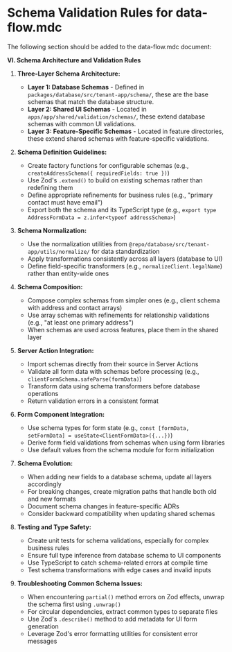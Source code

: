 # Schema Validation Rules for data-flow.mdc

The following section should be added to the data-flow.mdc document:

**VI. Schema Architecture and Validation Rules**

1. **Three-Layer Schema Architecture:**
   - **Layer 1: Database Schemas** - Defined in `packages/database/src/tenant-app/schema/`, these are the base schemas that match the database structure.
   - **Layer 2: Shared UI Schemas** - Located in `apps/app/shared/validation/schemas/`, these extend database schemas with common UI validations.
   - **Layer 3: Feature-Specific Schemas** - Located in feature directories, these extend shared schemas with feature-specific validations.

2. **Schema Definition Guidelines:**
   - Create factory functions for configurable schemas (e.g., `createAddressSchema({ requiredFields: true })`)
   - Use Zod's `.extend()` to build on existing schemas rather than redefining them
   - Define appropriate refinements for business rules (e.g., "primary contact must have email")
   - Export both the schema and its TypeScript type (e.g., `export type AddressFormData = z.infer<typeof addressSchema>`)

3. **Schema Normalization:**
   - Use the normalization utilities from `@repo/database/src/tenant-app/utils/normalize/` for data standardization
   - Apply transformations consistently across all layers (database to UI)
   - Define field-specific transformers (e.g., `normalizeClient.legalName`) rather than entity-wide ones

4. **Schema Composition:**
   - Compose complex schemas from simpler ones (e.g., client schema with address and contact arrays)
   - Use array schemas with refinements for relationship validations (e.g., "at least one primary address")
   - When schemas are used across features, place them in the shared layer

5. **Server Action Integration:**
   - Import schemas directly from their source in Server Actions
   - Validate all form data with schemas before processing (e.g., `clientFormSchema.safeParse(formData)`)
   - Transform data using schema transformers before database operations
   - Return validation errors in a consistent format

6. **Form Component Integration:**
   - Use schema types for form state (e.g., `const [formData, setFormData] = useState<ClientFormData>({...})`)
   - Derive form field validations from schemas when using form libraries
   - Use default values from the schema module for form initialization

7. **Schema Evolution:**
   - When adding new fields to a database schema, update all layers accordingly
   - For breaking changes, create migration paths that handle both old and new formats
   - Document schema changes in feature-specific ADRs
   - Consider backward compatibility when updating shared schemas

8. **Testing and Type Safety:**
   - Create unit tests for schema validations, especially for complex business rules
   - Ensure full type inference from database schema to UI components
   - Use TypeScript to catch schema-related errors at compile time
   - Test schema transformations with edge cases and invalid inputs

9. **Troubleshooting Common Schema Issues:**
   - When encountering `partial()` method errors on Zod effects, unwrap the schema first using `.unwrap()`
   - For circular dependencies, extract common types to separate files
   - Use Zod's `.describe()` method to add metadata for UI form generation
   - Leverage Zod's error formatting utilities for consistent error messages 